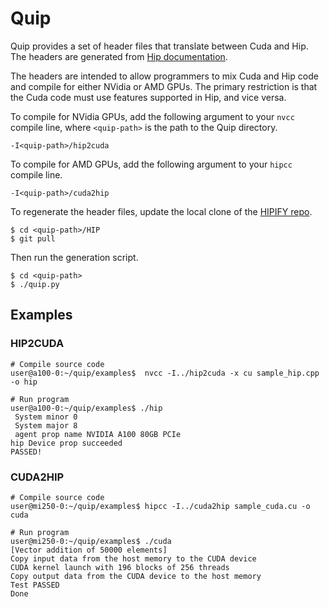 # Quip

Quip provides a set of header files that translate between Cuda and Hip. The headers are generated from [Hip documentation](https://github.com/ROCm-Developer-Tools/HIP/tree/master/docs/markdown).

The headers are intended to allow programmers to mix Cuda and Hip code and compile for either NVidia or AMD GPUs. The primary restriction is that the Cuda code must use features supported in Hip, and vice versa.

To compile for NVidia GPUs, add the following argument to your `nvcc` compile line, where `<quip-path>` is the path to the Quip directory.
```
-I<quip-path>/hip2cuda
```

To compile for AMD GPUs, add the following argument to your `hipcc` compile line.
```
-I<quip-path>/cuda2hip
```

To regenerate the header files, update the local clone of the [HIPIFY repo](https://github.com/ROCm/HIPIFY).
```
$ cd <quip-path>/HIP
$ git pull
```

Then run the generation script.
```
$ cd <quip-path>
$ ./quip.py
```

## Examples

### HIP2CUDA
```
# Compile source code
user@a100-0:~/quip/examples$  nvcc -I../hip2cuda -x cu sample_hip.cpp -o hip

# Run program
user@a100-0:~/quip/examples$ ./hip
 System minor 0
 System major 8
 agent prop name NVIDIA A100 80GB PCIe
hip Device prop succeeded
PASSED!
```

### CUDA2HIP
```
# Compile source code
user@mi250-0:~/quip/examples$ hipcc -I../cuda2hip sample_cuda.cu -o cuda

# Run program
user@mi250-0:~/quip/examples$ ./cuda
[Vector addition of 50000 elements]
Copy input data from the host memory to the CUDA device
CUDA kernel launch with 196 blocks of 256 threads
Copy output data from the CUDA device to the host memory
Test PASSED
Done
```
